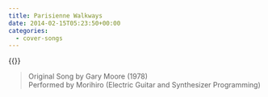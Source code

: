 ```yaml
---
title: Parisienne Walkways
date: 2014-02-15T05:23:50+00:00
categories:
  - cover-songs
---
```


{{<youtube N_o_QZ85GAU>}}

> Original Song by Gary Moore (1978)  
> Performed by Morihiro (Electric Guitar and Synthesizer Programming)  